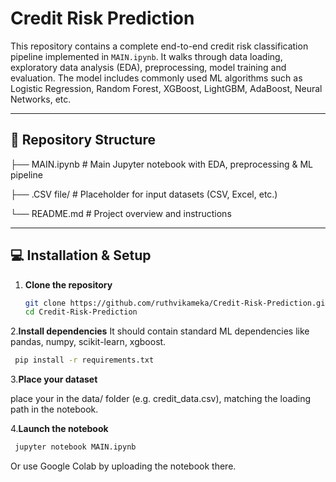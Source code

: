# Credit Risk Prediction 

This repository contains a complete end-to-end credit risk classification pipeline implemented in `MAIN.ipynb`. It walks through data loading, exploratory data analysis (EDA), preprocessing, model training and evaluation. The model includes commonly used ML algorithms such as Logistic Regression, Random Forest, XGBoost, LightGBM, AdaBoost, Neural Networks, etc.

---

## 📁 Repository Structure
├── MAIN.ipynb # Main Jupyter notebook with EDA, preprocessing & ML pipeline

├── .CSV file/ # Placeholder for input datasets (CSV, Excel, etc.)   

└── README.md # Project overview and instructions


---


## 💻 Installation & Setup
1. **Clone the repository**  
   ```bash
   git clone https://github.com/ruthvikameka/Credit-Risk-Prediction.git
   cd Credit-Risk-Prediction
  2.**Install dependencies**
It should contain standard ML dependencies like pandas, numpy, scikit-learn, xgboost.
  ```bash 
   pip install -r requirements.txt
  ```



  
3.**Place your dataset**

place your in the data/ folder (e.g. credit_data.csv), matching the loading path in the notebook.

4.**Launch the notebook**

```bash
 jupyter notebook MAIN.ipynb
```
Or use Google Colab by uploading the notebook there.




